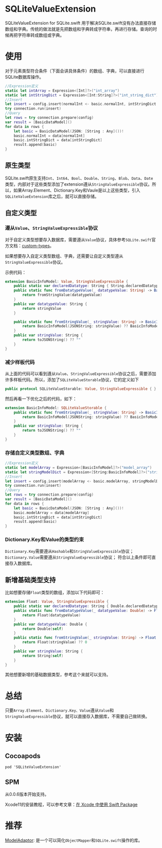 # SQLiteValueExtension
SQLiteValueExtension for SQLite.swift
用于解决SQLite.swift没有办法直接存储数组和字典。传统的做法就是先把数组和字典转成字符串，再进行存储。查询的时候再把字符串转成数组或字典。


# 使用

对于元素类型符合条件（下面会讲具体条件）的数组、字典，可以直接进行SQLite数据库操作。
```Swift
//Expression定义
static let intArray = Expression<[Int]?>("int_array")
static let intStringDict = Expression<[Int:String]?>("int_string_dict")
//Insert
let insert = config.insert(normalInt <- basic.normalInt, intStringDict <- basic.intStringDict)
try connection.run(insert)
//Query
let rows = try connection.prepare(config)
var result = [BasicDataModel]()
for data in rows {
    let basic = BasicDataModel(JSON: [String : Any]())!
    basic.normalInt = data[normalInt]
    basic.intStringDict = data[intStringDict]
    result.append(basic)
}
```


## 原生类型
SQLite.swift原生支持`Int`、`Int64`、`Bool`、`Double`、`String`、`Blob`、`Data`、`Date`类型，内部对于这些类型添加了extension遵从`StringValueExpressible`协议。所以，如果Array.Element、Dictionary.Key和Vaule是以上这些类型，引入`SQLiteValueExtension`库之后，就可以直接存储。

## 自定义类型

### 遵从`Value`、`StringValueExpressible`协议
对于自定义类型想要存入数据库，需要遵从`Value`协议，具体参考`SQLite.swift`官方文档：[custom-types](https://github.com/stephencelis/SQLite.swift/blob/master/Documentation/Index.md#custom-types)。

如果想要存入自定义类型数组、字典，还需要让自定义类型遵从`StringValueExpressible`协议。

示例代码：
```Swift
extension BasicInfoModel: Value, StringValueExpressible {
    public static var declaredDatatype: String { String.declaredDatatype }
    public static func fromDatatypeValue(_ datatypeValue: String) -> BasicInfoModel {
        return fromStringValue(datatypeValue)
    }
    public var datatypeValue: String {
        return stringValue
    }

    public static func fromStringValue(_ stringValue: String) -> BasicInfoModel {
        return BasicInfoModel(JSONString: stringValue) ?? BasicInfoModel(JSON: [String : Any]())!
    }
    public var stringValue: String {
        return toJSONString() ?? ""
    }
}
```

### 减少样板代码

从上面的代码可以看到遵从`Value`、`StringValueExpressible`协议之后，需要添加许多样板代码。所以，添加了`SQLiteValueStorable`协议，它的定义如下
```Swift
public protocol SQLiteValueStorable: Value, StringValueExpressible { }
```
然后再看一下优化之后的代码，如下：
```Swift
extension BasicInfoModel: SQLiteValueStorable {
    public static func fromStringValue(_ stringValue: String) -> BasicInfoModel {
        return BasicInfoModel(JSONString: stringValue) ?? BasicInfoModel(JSON: [String : Any]())!
    }
    public var stringValue: String {
        return toJSONString() ?? ""
    }
}
```

### 存储自定义类型数组、字典

```Swift
//Expression定义
static let modelArray = Expression<[BasicInfoModel]?>("model_array")
static let stringModelDict = Expression<[String:BasicInfoModel]?>("string_model_dict")
//Insert
let insert = config.insert(modelArray <- basic.modelArray, stringModelDict <- basic.stringModelDict)
try connection.run(insert)
//Query
let rows = try connection.prepare(config)
var result = [BasicDataModel]()
for data in rows {
    let basic = BasicDataModel(JSON: [String : Any]())!
    basic.modelArray = data[modelArray]
    basic.intStringDict = data[intStringDict]
    result.append(basic)
}
```

### Dictionary.Key和Value的类型约束

`Dictionary.Key`需要遵从`Hashable`和`StringValueExpressible`协议；
`Dictionary.Value`需要遵从`StringValueExpressible`协议；
符合以上条件即可直接存入数据库。

## 新增基础类型支持

比如想要存储`Float`类型的数组，添加以下代码即可：
```Swift
extension Float: Value, StringValueExpressible {
    public static var declaredDatatype: String { Double.declaredDatatype }
    public static func fromDatatypeValue(_ datatypeValue: Double) -> Float {
        return Float(datatypeValue)
    }
    public var datatypeValue: Double {
        return Double(self)
    }
    public static func fromStringValue(_ stringValue: String) -> Float {
        return Float(stringValue) ?? 0
    }
    public var stringValue: String {
        return String(self)
    }
}
```

其他想要新增的基础数据类型，参考这个来就可以支持。

# 总结

只要`Array.Element`、`Dictionary.Key、Value`遵从`Value`和`StringValueExpressible`协议，就可以直接存入数据库，不需要自己做转换。

# 安装

## Cocoapods

```
pod 'SQLiteValueExtension'
```

## SPM

从0.0.6版本开始支持。

Xcode11的安装教程，可以参考文章：[在 Xcode 中使用 Swift Package](https://xiaozhuanlan.com/topic/9635421780)

# 推荐

[ModelAdaptor](https://github.com/pujiaxin33/ModelAdaptor): 是一个可以简化`ObjectMapper`和`SQLite.swift`操作的库。





